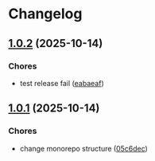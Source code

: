 # Changelog

## [1.0.2](https://github.com/ramadantu/budget-app/compare/backend-v1.0.1...backend-v1.0.2) (2025-10-14)


### Chores

* test release fail ([eabaeaf](https://github.com/ramadantu/budget-app/commit/eabaeaf37b0e2f7c919bebdf9dad6572bcf4fb52))

## [1.0.1](https://github.com/ramadantu/budget-app/compare/backend-v1.0.0...backend-v1.0.1) (2025-10-14)


### Chores

* change monorepo structure ([05c6dec](https://github.com/ramadantu/budget-app/commit/05c6dec5e21a31d0269d51371b5d8c410562dae3))
